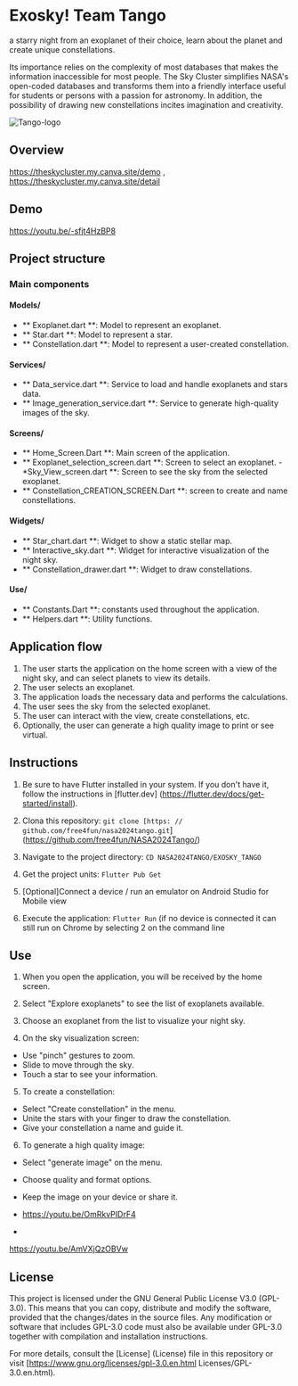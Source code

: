 # Exosky! Team Tango
a starry night from an exoplanet of their choice, learn about the planet and create unique constellations.

Its importance relies on the complexity of most databases that makes the information inaccessible for most people. The Sky Cluster simplifies NASA's open-coded databases and transforms them into a friendly interface useful for students or persons with a passion for astronomy. In addition, the possibility of drawing new constellations incites imagination and creativity.

![Tango-logo](https://github.com/user-attachments/assets/ba1766cf-3744-4568-8962-6b80696aa3d0)


## Overview
https://theskycluster.my.canva.site/demo ,
https://theskycluster.my.canva.site/detail

## Demo
https://youtu.be/-sfjt4HzBP8

## Project structure

### Main components

#### Models/
- ** Exoplanet.dart **: Model to represent an exoplanet.
- ** Star.dart **: Model to represent a star.
- ** Constellation.dart **: Model to represent a user-created constellation.

#### Services/
- ** Data_service.dart **: Service to load and handle exoplanets and stars data.
- ** Image_generation_service.dart **: Service to generate high-quality images of the sky.

#### Screens/
- ** Home_Screen.Dart **: Main screen of the application.
- ** Exoplanet_selection_screen.dart **: Screen to select an exoplanet.
-*Sky_View_screen.dart **: Screen to see the sky from the selected exoplanet.
- ** Constellation_CREATION_SCREEN.Dart **: screen to create and name constellations.

#### Widgets/
- ** Star_chart.dart **: Widget to show a static stellar map.
- ** Interactive_sky.dart **: Widget for interactive visualization of the night sky.
- ** Constellation_drawer.dart **: Widget to draw constellations.

#### Use/
- ** Constants.Dart **: constants used throughout the application.
- ** Helpers.dart **: Utility functions.

## Application flow

1. The user starts the application on the home screen with a view of the night sky, and can select planets to view its details.
2. The user selects an exoplanet.
3. The application loads the necessary data and performs the calculations.
4. The user sees the sky from the selected exoplanet.
5. The user can interact with the view, create constellations, etc.
6. Optionally, the user can generate a high quality image to print or see virtual.

## Instructions

1. Be sure to have Flutter installed in your system. If you don't have it, follow the instructions in [flutter.dev] (https://flutter.dev/docs/get-started/install).

2. Clona this repository:
`git clone [https: // github.com/free4fun/nasa2024tango.git`](https://github.com/free4fun/NASA2024Tango/)

3. Navigate to the project directory:
`CD NASA2024TANGO/EXOSKY_TANGO`

4. Get the project units:
`Flutter Pub Get`

5. [Optional]Connect a device / run an emulator on Android Studio for Mobile view

6. Execute the application:
`Flutter Run` (if no device is connected it can still run on Chrome by selecting 2 on the command line


## Use

1. When you open the application, you will be received by the home screen.

2. Select "Explore exoplanets" to see the list of exoplanets available.

3. Choose an exoplanet from the list to visualize your night sky.

4. On the sky visualization screen:
- Use "pinch" gestures to zoom.
- Slide to move through the sky.
- Touch a star to see your information.

5. To create a constellation:
- Select "Create constellation" in the menu.
- Unite the stars with your finger to draw the constellation.
- Give your constellation a name and guide it.

6. To generate a high quality image:
- Select "generate image" on the menu.
- Choose quality and format options.
- Keep the image on your device or share it.

- https://youtu.be/OmRkvPIDrF4
- 
https://youtu.be/AmVXjQzOBVw
## License

This project is licensed under the GNU General Public License V3.0 (GPL-3.0). This means that you can copy, distribute and modify the software, provided that the changes/dates in the source files. Any modification or software that includes GPL-3.0 code must also be available under GPL-3.0 together with compilation and installation instructions.

For more details, consult the [License] (License) file in this repository or visit [https://www.gnu.org/licenses/gpl-3.0.en.html Licenses/GPL-3.0.en.html).
